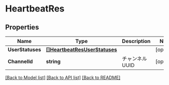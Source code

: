 # HeartbeatRes

## Properties

Name | Type | Description | Notes
------------ | ------------- | ------------- | -------------
**UserStatuses** | [**[]HeartbeatResUserStatuses**](HeartbeatRes_userStatuses.md) |  | [optional] 
**ChannelId** | **string** | チャンネルUUID | [optional] 

[[Back to Model list]](../README.md#documentation-for-models) [[Back to API list]](../README.md#documentation-for-api-endpoints) [[Back to README]](../README.md)


